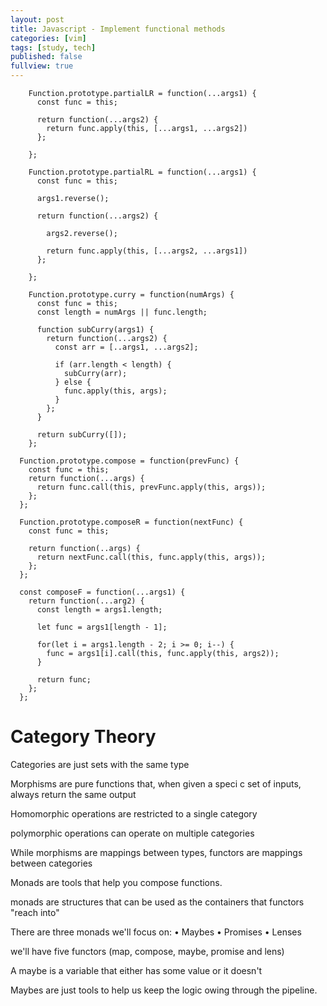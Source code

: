 ```yaml
---
layout: post
title: Javascript - Implement functional methods
categories: [vim]
tags: [study, tech]
published: false
fullview: true
---
```



```
    Function.prototype.partialLR = function(...args1) {
      const func = this;

      return function(...args2) {
        return func.apply(this, [...args1, ...args2])
      };

    };
```


```
    Function.prototype.partialRL = function(...args1) {
      const func = this;

      args1.reverse();

      return function(...args2) {

        args2.reverse();

        return func.apply(this, [...args2, ...args1])
      };

    };
```

```
    Function.prototype.curry = function(numArgs) {
      const func = this;
      const length = numArgs || func.length;

      function subCurry(args1) {
        return function(...args2) {
          const arr = [..args1, ...args2];

          if (arr.length < length) {
            subCurry(arr);
          } else {
            func.apply(this, args);
          }
        };
      }

      return subCurry([]);
    };
```


```
  Function.prototype.compose = function(prevFunc) {
    const func = this;
    return function(...args) {
      return func.call(this, prevFunc.apply(this, args));
    };
  };
```

```
  Function.prototype.composeR = function(nextFunc) {
    const func = this;

    return function(..args) {
      return nextFunc.call(this, func.apply(this, args));
    };
  };
```


```
  const composeF = function(...args1) {
    return function(...arg2) {
      const length = args1.length;

      let func = args1[length - 1];

      for(let i = args1.length - 2; i >= 0; i--) {
        func = args1[i].call(this, func.apply(this, args2));
      }

      return func;
    };
  };
```

# Category Theory

Categories are just sets with the same type

Morphisms are pure functions that, when given a speci c set of inputs, always return the same output

Homomorphic operations are restricted to a single category

polymorphic operations can operate on multiple categories

While morphisms are mappings between types, functors are mappings between categories

Monads are tools that help you compose functions.

monads are structures that can be used as the containers that functors "reach into"

There are three monads we'll focus on:
  • Maybes
  • Promises
  • Lenses

we'll have five functors (map, compose, maybe, promise and lens)

A maybe is a variable that either has some value or it doesn't

Maybes are just tools to help us keep the logic  owing through the pipeline.
